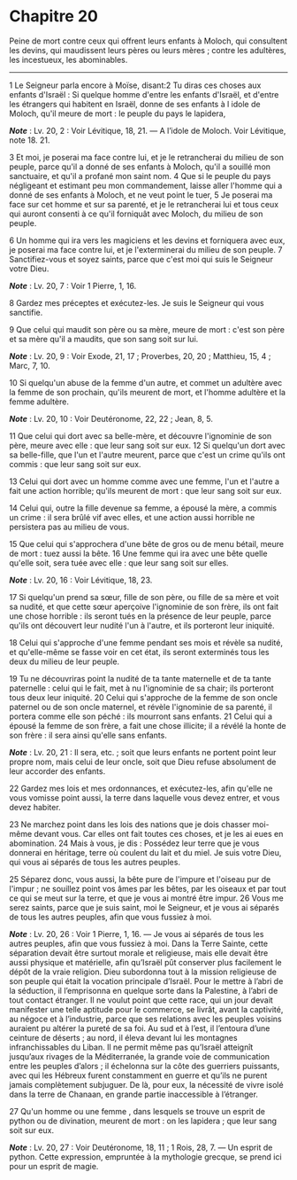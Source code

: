 # Chapitre 20

Peine de mort contre ceux qui offrent leurs enfants à Moloch, qui consultent les devins, qui maudissent leurs pères ou leurs mères ; contre les adultères, les incestueux, les abominables.

***

1 Le Seigneur parla encore à Moïse, disant:2 Tu diras ces choses aux enfants d'Israël : Si quelque homme d'entre les enfants d'Israël, et d'entre les étrangers qui habitent en Israël, donne de ses enfants à l idole de Moloch, qu'il meure de mort : le peuple du pays le lapidera,

***Note*** :  Lv. 20, 2 : Voir Lévitique, 18, 21. ― A l’idole de Moloch. Voir Lévitique, note 18. 21.


3 Et moi, je poserai ma face contre lui, et je le retrancherai du milieu de son peuple, parce qu'il a donné de ses enfants à Moloch, qu'il a souillé mon sanctuaire, et qu'il a profané mon saint nom. 4 Que si le peuple du pays négligeant et estimant peu mon commandement, laisse aller l'homme qui a donné de ses enfants à Moloch, et ne veut point le tuer, 5 Je poserai ma face sur cet homme et sur sa parenté, et je le retrancherai lui et tous ceux qui auront consenti à ce qu'il forniquât avec Moloch, du milieu de son peuple.


6 Un homme qui ira vers les magiciens et les devins et forniquera avec eux, je poserai ma face contre lui, et je l'exterminerai du milieu de son peuple. 7 Sanctifiez-vous et soyez saints, parce que c'est moi qui suis le Seigneur votre Dieu.

***Note*** :  Lv. 20, 7 : Voir 1 Pierre, 1, 16.

8 Gardez mes préceptes et exécutez-les. Je suis le Seigneur qui vous sanctifie.


9 Que celui qui maudit son père ou sa mère, meure de mort : c'est son père et sa mère qu'il a maudits, que son sang soit sur lui.

***Note*** :  Lv. 20, 9 : Voir Exode, 21, 17 ; Proverbes, 20, 20 ; Matthieu, 15, 4 ; Marc, 7, 10.


10 Si quelqu'un abuse de la femme d'un autre, et commet un adultère avec la femme de son prochain, qu'ils meurent de mort, et l'homme adultère et la femme adultère.

***Note*** :  Lv. 20, 10 : Voir Deutéronome, 22, 22 ; Jean, 8, 5.


11 Que celui qui dort avec sa belle-mère, et découvre l'ignominie de son père, meure avec elle : que leur sang soit sur eux. 12 Si quelqu'un dort avec sa belle-fille, que l'un et l'autre meurent, parce que c'est un crime qu'ils ont commis : que leur sang soit sur eux.


13 Celui qui dort avec un homme comme avec une femme, l'un et l'autre a fait une action horrible; qu'ils meurent de mort : que leur sang soit sur eux.


14 Celui qui, outre la fille devenue sa femme, a épousé la mère, a commis un crime : il sera brûlé vif avec elles, et une action aussi horrible ne persistera pas au milieu de vous.


15 Que celui qui s'approchera d'une bête de gros ou de menu bétail, meure de mort : tuez aussi la bête. 16 Une femme qui ira avec une bête quelle qu'elle soit, sera tuée avec elle : que leur sang soit sur elles.

***Note*** :  Lv. 20, 16 : Voir Lévitique, 18, 23.


17 Si quelqu'un prend sa sœur, fille de son père, ou fille de sa mère et voit sa nudité, et que cette sœur aperçoive l'ignominie de son frère, ils ont fait une chose horrible : ils seront tués en la présence de leur peuple, parce qu'ils ont découvert leur nudité l'un à l'autre, et ils porteront leur iniquité.


18 Celui qui s'approche d'une femme pendant ses mois et révèle sa nudité, et qu'elle-même se fasse voir en cet état, ils seront exterminés tous les deux du milieu de leur peuple.


19 Tu ne découvriras point la nudité de ta tante maternelle et de ta tante paternelle : celui qui le fait, met à nu l'ignominie de sa chair; ils porteront tous deux leur iniquité. 20 Celui qui s'approche de la femme de son oncle paternel ou de son oncle maternel, et révèle l'ignominie de sa parenté, il portera comme elle son péché : ils mourront sans enfants. 21 Celui qui a épousé la femme de son frère, a fait une chose illicite; il a révélé la honte de son frère : il sera ainsi qu'elle sans enfants.

***Note*** :  Lv. 20, 21 : Il sera, etc. ; soit que leurs enfants ne portent point leur propre nom, mais celui de leur oncle, soit que Dieu refuse absolument de leur accorder des enfants.


22 Gardez mes lois et mes ordonnances, et exécutez-les, afin qu'elle ne vous vomisse point aussi, la terre dans laquelle vous devez entrer, et vous devez habiter.


23 Ne marchez point dans les lois des nations que je dois chasser moi-même devant vous. Car elles ont fait toutes ces choses, et je les ai eues en abomination. 24 Mais à vous, je dis : Possédez leur terre que je vous donnerai en héritage, terre où coulent du lait et du miel. Je suis votre Dieu, qui vous ai séparés de tous les autres peuples.


25 Séparez donc, vous aussi, la bête pure de l'impure et l'oiseau pur de l'impur ; ne souillez point vos âmes par les bêtes, par les oiseaux et par tout ce qui se meut sur la terre, et que je vous ai montré être impur. 26 Vous me serez saints, parce que je suis saint, moi le Seigneur, et je vous ai séparés de tous les autres peuples, afin que vous fussiez à moi.

***Note*** :  Lv. 20, 26 : Voir 1 Pierre, 1, 16. ― Je vous ai séparés de tous les autres peuples, afin que vous fussiez à moi. Dans la Terre Sainte, cette séparation devait être surtout morale et religieuse, mais elle devait être aussi physique et matérielle, afin qu’Israël pût conserver plus facilement le dépôt de la vraie religion. Dieu subordonna tout à la mission religieuse de son peuple qui était la vocation principale d’Israël. Pour le mettre à l’abri de la séduction, il l’emprisonna en quelque sorte dans la Palestine, à l’abri de tout contact étranger. Il ne voulut point que cette race, qui un jour devait manifester une telle aptitude pour le commerce, se livrât, avant la captivité, au négoce et à l’industrie, parce que ses relations avec les peuples voisins auraient pu altérer la pureté de sa foi. Au sud et à l’est, il l’entoura d’une ceinture de déserts ; au nord, il éleva devant lui les montagnes infranchissables du Liban. Il ne permit même pas qu’Israël atteignît jusqu’aux rivages de la Méditerranée, la
grande voie de communication entre les peuples d’alors ; il échelonna sur la côte des guerriers puissants, avec qui les Hébreux furent constamment en guerre et qu’ils ne purent jamais complètement subjuguer. De là, pour eux, la nécessité de vivre isolé dans la terre de Chanaan, en grande partie inaccessible à l’étranger.


27 Qu'un homme ou une femme , dans lesquels se trouve un esprit de python ou de divination, meurent de mort : on les lapidera ; que leur sang soit sur eux.

***Note*** :  Lv. 20, 27 : Voir Deutéronome, 18, 11 ; 1 Rois, 28, 7. ― Un esprit de python. Cette expression, empruntée à la mythologie grecque, se prend ici pour un esprit de magie.

